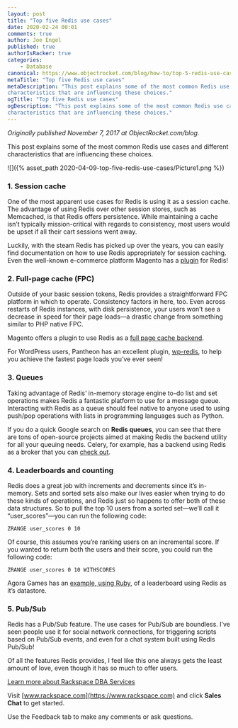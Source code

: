 ```yaml
---
layout: post
title: "Top five Redis use cases"
date: 2020-02-24 00:01
comments: true
author: Joe Engel
published: true
authorIsRacker: true
categories:
    - Database
canonical: https://www.objectrocket.com/blog/how-to/top-5-redis-use-cases/
metaTitle: "Top five Redis use cases"
metaDescription: "This post explains some of the most common Redis use cases and different
characteristics that are influencing these choices."
ogTitle: "Top five Redis use cases"
ogDescription: "This post explains some of the most common Redis use cases and different
characteristics that are influencing these choices."
---
```


*Originally published November 7, 2017 at ObjectRocket.com/blog.*

This post explains some of the most common Redis use cases and different
characteristics that are influencing these choices.

<!-- more -->

![]({% asset_path 2020-04-09-top-five-redis-use-cases/Picture1.png %})

### 1. Session cache

One of the most apparent use cases for Redis is using it as a session cache. The
advantage of using Redis over other session stores, such as Memcached, is that
Redis offers persistence. While maintaining a cache isn’t typically
mission-critical with regards to consistency, most users would be upset if all
their cart sessions went away.

Luckily, with the steam Redis has picked up over the years, you can easily find
documentation on how to use Redis appropriately for session caching. Even the
well-known e-commerce platform Magento has a
[plugin](https://github.com/colinmollenhour/Cm_RedisSession) for Redis!

### 2. Full-page cache (FPC)

Outside of your basic session tokens, Redis provides a straightforward FPC
platform in which to operate. Consistency factors in here, too. Even across
restarts of Redis instances, with disk persistence, your users won’t see a
decrease in speed for their page loads&mdash;a drastic change from something
similar to PHP native FPC.

Magento offers a plugin to use Redis as a
[full page cache backend](https://github.com/colinmollenhour/Cm_Cache_Backend_Redis).

For WordPress users, Pantheon has an excellent plugin,
[wp-redis](https://wordpress.org/plugins/wp-redis/), to help you achieve the
fastest page loads you’ve ever seen!

### 3. Queues

Taking advantage of Redis’ in-memory storage engine to-do list and set operations
makes Redis a fantastic platform to use for a message queue. Interacting with
Redis as a queue should feel native to anyone used to using push/pop operations
with lists in programming languages such as Python.

If you do a quick Google search on **Redis queues**, you can see that there are
tons of open-source projects aimed at making Redis the backend utility for all
your queuing needs. Celery, for example, has a backend using Redis as a broker
that you can [check out](https://celery.readthedocs.io/en/latest/getting-started/brokers/redis.html).

### 4. Leaderboards and counting

Redis does a great job with increments and decrements since it’s in-memory. Sets
and sorted sets also make our lives easier when trying to do these kinds of operations, and Redis just so happens to offer both of these data structures. So to pull the top 10 users from a sorted set&mdash;we’ll call it “user_scores”&mdash;you can run the following code:

    ZRANGE user_scores 0 10

Of course, this assumes you’re ranking users on an incremental score. If you
wanted to return both the users and their score, you could run the following
code:

    ZRANGE user_scores 0 10 WITHSCORES

Agora Games has an [example, using Ruby](https://github.com/agoragames/leaderboard),
of a leaderboard using Redis as it’s datastore.

### 5. Pub/Sub

Redis has a Pub/Sub feature. The use cases for Pub/Sub are boundless. I’ve seen
people use it for social network connections, for triggering scripts based on
Pub/Sub events, and even for a chat system built using Redis Pub/Sub!

Of all the features Redis provides, I feel like this one always gets the least
amount of love, even though it has so much to offer users.

<a class="cta red" id="cta" href="https://www.rackspace.com/data/dba-services">Learn more about Rackspace DBA Services</a>

Visit [www.rackspace.com](https://www.rackspace.com) and click **Sales Chat**
to get started.

Use the Feedback tab to make any comments or ask questions.
